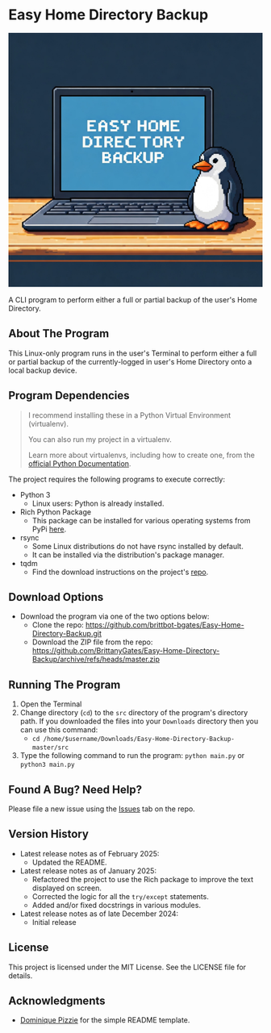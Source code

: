 # Easy Home Directory Backup

![A laptop sitting on a desk displaying the phrase "Easy Home Directory Backup" with a penguin sitting on the right side of the laptop.](easy_home_directory_backup_gemini_generated.jpeg)

A CLI program to perform either a full or partial backup of the user's Home Directory.

## About The Program

This Linux-only program runs in the user's Terminal to perform either a full or partial backup of the currently-logged
in user's Home Directory onto a local backup device.

## Program Dependencies

> I recommend installing these in a Python Virtual Environment (virtualenv).
>
> You can also run my project in a virtualenv.
>
> Learn more about virtualenvs, including how to create one, from
> the [official Python Documentation](https://docs.python.org/3/library/venv.html).

The project requires the following programs to execute correctly:

* Python 3
    * Linux users: Python is already installed.
* Rich Python Package
    * This package can be installed for various operating systems from PyPi [here](https://pypi.org/project/rich/).
* rsync
    * Some Linux distributions do not have rsync installed by default.
    * It can be installed via the distribution's
      package manager.
* tqdm
    * Find the download instructions on the project's [repo](https://github.com/tqdm/tqdm).

## Download Options

* Download the program via one of the two options below:
    * Clone the repo: https://github.com/brittbot-bgates/Easy-Home-Directory-Backup.git
    * Download the ZIP file from the
      repo: https://github.com/BrittanyGates/Easy-Home-Directory-Backup/archive/refs/heads/master.zip

## Running The Program

1. Open the Terminal
2. Change directory (`cd`) to the `src` directory of the program's directory path. If you downloaded the files into
   your `Downloads` directory then you can use this command:
    - `cd /home/$username/Downloads/Easy-Home-Directory-Backup-master/src`
3. Type the following command to run the program: `python main.py` or `python3 main.py`

## Found A Bug? Need Help?

Please file a new issue using the [Issues](https://github.com/BrittanyGates/Easy-Home-Directory-Backup/issues) tab on the repo.

## Version History

* Latest release notes as of February 2025:
    * Updated the README.
* Latest release notes as of January 2025:
    * Refactored the project to use the Rich package to improve the text displayed on screen.
    * Corrected the logic for all the `try/except` statements.
    * Added and/or fixed docstrings in various modules.
* Latest release notes as of late December 2024:
    * Initial release

## License

This project is licensed under the MIT License. See the LICENSE file for details.

## Acknowledgments

* [Dominique Pizzie](https://gist.github.com/DomPizzie) for the simple README template.
